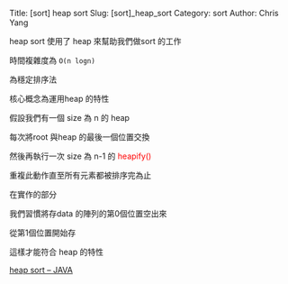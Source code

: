 Title: [sort] heap sort
Slug: [sort]_heap_sort
Category: sort
Author: Chris Yang

heap sort 使用了 heap 來幫助我們做sort 的工作

時間複雜度為 <code>O(n logn)</code>

為穩定排序法

核心概念為運用heap 的特性

假設我們有一個 size 為 n 的 heap

每次將root 與heap 的最後一個位置交換

然後再執行一次 size 為 n-1 的 <font style="color:red;">heapify()</font>

重複此動作直至所有元素都被排序完為止



在實作的部分

我們習慣將存data 的陣列的第0個位置空出來

從第1個位置開始存

這樣才能符合 heap 的特性

<a href="https://github.com/yljh21328/code_example/blob/master/SORT/heap_sort/heap_sort.java" target="_blank">heap sort – JAVA</a>

